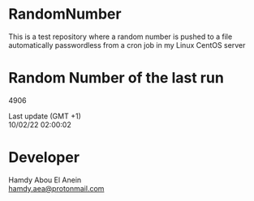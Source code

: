 # RandomNumber    
This is a test repository where a random number is pushed to a file automatically passwordless from a cron job in my Linux CentOS server    
# Random Number of the last run   
4906
      
Last update (GMT +1)    
10/02/22 02:00:02
# Developer    
Hamdy Abou El Anein   
hamdy.aea@protonmail.com
